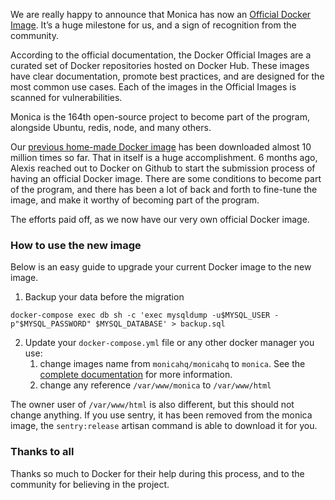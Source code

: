 We are really happy to announce that Monica has now an [Official Docker Image](https://hub.docker.com/_/monica). It’s a huge milestone for us, and a sign of recognition from the community.

According to the official documentation, the Docker Official Images are a curated set of Docker repositories hosted on Docker Hub. These images have clear documentation, promote best practices, and are designed for the most common use cases. Each of the images in the Official Images is scanned for vulnerabilities.

Monica is the 164th open-source project to become part of the program, alongside Ubuntu, redis, node, and many others.

Our [previous home-made Docker image](https://hub.docker.com/r/monicahq/monicahq) has been downloaded almost 10 million times so far. That in itself is a huge accomplishment. 6 months ago, Alexis reached out to Docker on Github to start the submission process of having an official Docker image. There are some conditions to become part of the program, and there has been a lot of back and forth to fine-tune the image, and make it worthy of becoming part of the program.

The efforts paid off, as we now have our very own official Docker image.

### How to use the new image

Below is an easy guide to upgrade your current Docker image to the new image.

1. Backup your data before the migration

`docker-compose exec db sh -c 'exec mysqldump -u$MYSQL_USER -p"$MYSQL_PASSWORD" $MYSQL_DATABASE' > backup.sql`

2. Update your `docker-compose.yml` file or any other docker manager you use:
   1. change images name from `monicahq/monicahq` to `monica`. See the [complete documentation](https://hub.docker.com/r/monicahq/monicahq) for more information.
   2. change any reference `/var/www/monica` to `/var/www/html`

The owner user of `/var/www/html` is also different, but this should not change anything. If you use sentry, it has been removed from the monica image, the `sentry:release` artisan command is able to download it for you.

### Thanks to all

Thanks so much to Docker for their help during this process, and to the community for believing in the project.